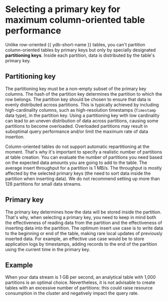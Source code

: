 # Selecting a primary key for maximum column-oriented table performance

Unlike row-oriented {{ ydb-short-name }} tables, you can't partition column-oriented tables by primary keys but only by specially designated **partitioning keys**. Inside each partition, data is distributed by the table's primary key.

## Partitioning key

The partitioning key must be a non-empty subset of the primary key columns. The hash of the partition key determines the partition to which the row belongs. The partition key should be chosen to ensure that data is evenly distributed across partitions. This is typically achieved by including high-cardinality columns, such as high-resolution timestamps (`Timestamp` data type), in the partition key. Using a partitioning key with low cardinality can lead to an uneven distribution of data across partitions, causing some partitions to become overloaded. Overloaded partitions may result in suboptimal query performance and/or limit the maximum rate of data insertion.

Column-oriented tables do not support automatic repartitioning at the moment. That's why it's important to specify a realistic number of partitions at table creation. You can evaluate the number of partitions you need based on the expected data amounts you are going to add to the table. The average insert throughput for a partition is 1 MB/s. The throughput is mostly affected by the selected primary keys (the need to sort data inside the partition when inserting data). We do not recommend setting up more than 128 partitions for small data streams.

## Primary key

The primary key determines how the data will be stored inside the partition. That's why, when selecting a primary key, you need to keep in mind both the effectiveness of reading data from the partition and the effectiveness of inserting data into the partition. The optimum insert use case is to write data to the beginning or end of the table, making rare local updates of previously inserted data. For example, an effective use case would be to store application logs by timestamps, adding records to the end of the partition using the current time in the primary key.

## Example

When your data stream is 1 GB per second, an analytical table with 1,000 partitions is an optimal choice. Nevertheless, it is not advisable to create tables with an excessive number of partitions: this could raise resource consumption in the cluster and negatively impact the query rate.